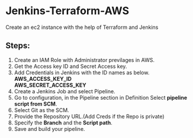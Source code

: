 # Jenkins-Terraform-AWS
Create an ec2 instance  with the help of Terraform and Jenkins

## Steps:
1. Create an IAM Role with Administrator previlages in AWS.
2. Get the Access key ID and Secret Access key.
3. Add Credentials in Jenkins with the ID names as below.   
    **AWS_ACCESS_KEY_ID**<br />**AWS_SECRET_ACCESS_KEY**
4. Create a Jenkins Job and select Pipeline.
5. Go to configuration, in the Pipeline section in Definition Select **pipeline script from SCM**.
6. Select Git as the SCM.
7. Provide the Repository URL.(Add Creds if the Repo is private)
8. Specify the **Branch** and the **Script path**.
9. Save and build your pipeline.

